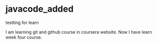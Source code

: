# javacode_added
testting for learn 

I am learning git and github course in coursera website.
Now I  have learn week four course.
